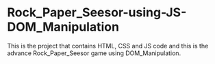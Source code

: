 # Rock_Paper_Seesor-using-JS-DOM_Manipulation
This is the project that contains HTML, CSS and JS code and this is the advance Rock_Paper_Seesor game using DOM_Manipulation.
